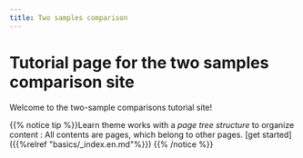 ```yaml
---
title: Two samples comparison
---
```


# Tutorial page for the two samples comparison site

Welcome to the two-sample comparisons tutorial site!


{{% notice tip %}}Learn theme works with a _page tree structure_ to organize content : All contents are pages, which belong to other pages. [get started]({{%relref "basics/_index.en.md"%}}) 
{{% /notice %}}

